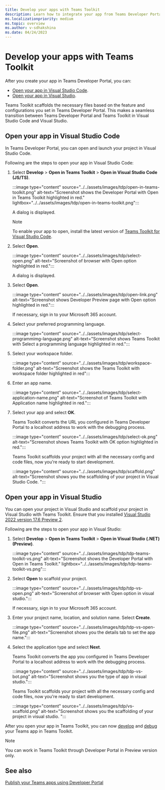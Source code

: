 ```yaml
---
title: Develop your apps with Teams Toolkit
description: Learn how to integrate your app from Teams Developer Portal to Teams Toolkit in Visual Studio Code and Visual Studio.
ms.localizationpriority: medium
ms.topic: overview
ms.author: v-sdhakshina
ms.date: 04/24/2023
---
```


# Develop your apps with Teams Toolkit

After you create your app in Teams Developer Portal, you can:

* [Open your app in Visual Studio Code](#open-your-app-in-visual-studio-code).
* [Open your app in Visual Studio](#open-your-app-in-visual-studio).

Teams Toolkit scaffolds the necessary files based on the feature and configurations you set in Teams Developer Portal. This makes a seamless transition between Teams Developer Portal and Teams Toolkit in Visual Studio Code and Visual Studio.

## Open your app in Visual Studio Code

In Teams Developer Portal, you can open and launch your project in Visual Studio Code.

Following are the steps to open your app in Visual Studio Code:

1. Select **Develop** > **Open in Teams Toolkit** > **Open in Visual Studio Code (JS/TS)**.

    :::image type="content" source="../../assets/images/tdp/open-in-teams-toolkit.png" alt-text="Screenshot shows the Developer Portal with Open in Teams Toolkit highlighted in red." lightbox="../../assets/images/tdp/open-in-teams-toolkit.png":::

    A dialog is displayed.

    > [!NOTE]
    > To enable your app to open, install the latest version of [Teams Toolkit for Visual Studio Code](../../toolkit/install-Teams-Toolkit.md).

1. Select **Open**.

    :::image type="content" source="../../assets/images/tdp/select-open.png" alt-text="Screenshot of browser with Open option highlighted in red.":::

    A dialog is displayed.

1. Select **Open**.

    :::image type="content" source="../../assets/images/tdp/open-link.png" alt-text="Screenshot shows Developer Preview page with Open option highlighted in red.":::

   If necessary, sign in to your Microsoft 365 account.

1. Select your preferred programming language.

    :::image type="content" source="../../assets/images/tdp/select-programmimg-language.png" alt-text="Screenshot shows Teams Toolkit with Select a programming language highlighted in red.":::

1. Select your workspace folder.

    :::image type="content" source="../../assets/images/tdp/workspace-folder.png" alt-text="Screenshot shows the Teams Toolkit with workspace folder highlighted in red":::

1. Enter an app name.

    :::image type="content" source="../../assets/images/tdp/select-application-name.png" alt-text="Screenshot of Teams Toolkit with Application name highlighted in red.":::

1. Select your app and select **OK**.

   Teams Toolkit converts the URL you configured in Teams Developer Portal to a localhost address to work with the debugging process.

    :::image type="content" source="../../assets/images/tdp/select-ok.png" alt-text="Screenshot shows Teams Toolkit with OK option highlighted in red.":::

   Teams Toolkit scaffolds your project with all the necessary config and code files, now you're ready to start development.

    :::image type="content" source="../../assets/images/tdp/scaffold.png" alt-text="Screenshot shows you the scaffolding of your project in Visual Studio Code. ":::

## Open your app in Visual Studio

You can open your project in Visual Studio and scaffold your project in Visual Studio with Teams Toolkit. Ensure that you installed [Visual Studio 2022 version 17.6 Preview 2](/visualstudio/releases/2022/release-notes-preview#17.6.0-pre.2.0).

Following are the steps to open your app in Visual Studio:

1. Select **Develop** > **Open in Teams Toolkit** > **Open in Visual Studio (.NET) (Preview)**.

    :::image type="content" source="../../assets/images/tdp/tdp-teams-toolkit-vs.png" alt-text="Screenshot shows the Developer Portal with Open in Teams Toolkit." lightbox="../../assets/images/tdp/tdp-teams-toolkit-vs.png":::

1. Select **Open** to scaffold your project.

    :::image type="content" source="../../assets/images/tdp/tdp-vs-open.png" alt-text="Screenshot of browser with Open option in visual studio.":::

   If necessary, sign in to your Microsoft 365 account.

1. Enter your project name, location, and solution name. Select **Create**.

    :::image type="content" source="../../assets/images/tdp/tdp-vs-open-file.png" alt-text="Screenshot shows you the details tab to set the app name.":::

1. Select the application type and select **Next**.

   Teams Toolkit converts the app you configured in Teams Developer Portal to a localhost address to work with the debugging process.

    :::image type="content" source="../../assets/images/tdp/tdp-vs-bot.png" alt-text="Screenshot shows you the type of app in visual studio.":::

   Teams Toolkit scaffolds your project with all the necessary config and code files, now you're ready to start development.

    :::image type="content" source="../../assets/images/tdp/vs-scaffold.png" alt-text="Screenshot shows you the scaffolding of your project in visual studio. ":::

After you open your app in Teams Toolkit, you can now [develop](/microsoftteams/platform/toolkit/teamsfx-multi-env) and [debug](../../toolkit/debug-overview.md) your Teams app in Teams Toolkit.

  > [!NOTE]
  > You can work in Teams Toolkit through Developer Portal in Preview version only.

## See also

[Publish your Teams apps using Developer Portal](../../toolkit/publish-your-teams-apps-using-developer-portal.md)
